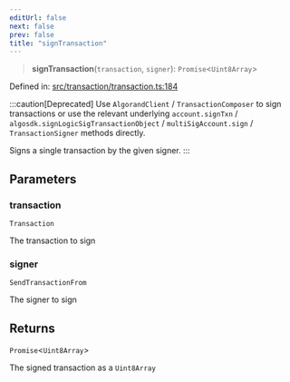 ```yaml
---
editUrl: false
next: false
prev: false
title: "signTransaction"
---
```


> **signTransaction**(`transaction`, `signer`): `Promise`\<`Uint8Array`\>

Defined in: [src/transaction/transaction.ts:184](https://github.com/algorandfoundation/algokit-utils-ts/blob/e57e96ab17213653e656688e8d7251c0107554cf/src/transaction/transaction.ts#L184)

:::caution[Deprecated]
Use `AlgorandClient` / `TransactionComposer` to sign transactions
or use the relevant underlying `account.signTxn` / `algosdk.signLogicSigTransactionObject`
/ `multiSigAccount.sign` / `TransactionSigner` methods directly.

Signs a single transaction by the given signer.
:::

## Parameters

### transaction

`Transaction`

The transaction to sign

### signer

`SendTransactionFrom`

The signer to sign

## Returns

`Promise`\<`Uint8Array`\>

The signed transaction as a `Uint8Array`
